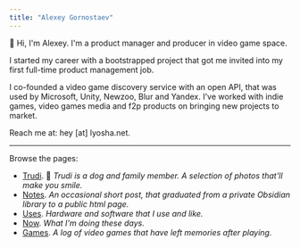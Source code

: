 ```yaml
---
title: "Alexey Gornostaev"
---
```


👋 Hi, I'm Alexey. I'm a product manager and producer in video game space.

I started my career with a bootstrapped project that got me invited into my first full-time product management job.

I co-founded a video game discovery service with an open API, that was used by Microsoft, Unity, Newzoo, Blur and Yandex. I've worked with indie games, video games media and f2p products on bringing new projects to market.

Reach me at: hey [at] lyosha.net.

---

Browse the pages: 

- [Trudi](/trudis-walks/). 🦊 _Trudi is a dog and family member. A selection of photos that'll make you smile._
- [Notes](/posts/). _An occasional short post, that graduated from a private Obsidian library to a public html page._
- [Uses](/uses/). _Hardware and software that I use and like._
- [Now](/now/). _What I'm doing these days._
- [Games](/games/). _A log of video games that have left memories after playing._
